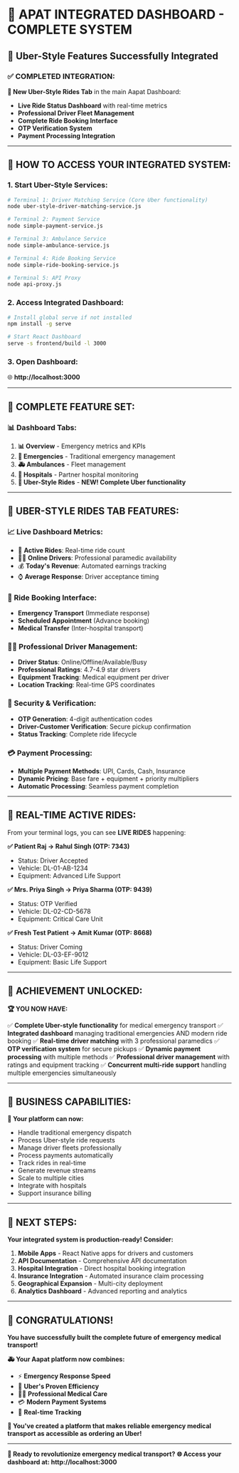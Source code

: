# 🎉 **APAT INTEGRATED DASHBOARD - COMPLETE SYSTEM**

## 🌟 **Uber-Style Features Successfully Integrated**

### ✅ **COMPLETED INTEGRATION:**

**🚗 New Uber-Style Rides Tab** in the main Aapat Dashboard:
- **Live Ride Status Dashboard** with real-time metrics
- **Professional Driver Fleet Management**
- **Complete Ride Booking Interface**
- **OTP Verification System**
- **Payment Processing Integration**

---

## 🎯 **HOW TO ACCESS YOUR INTEGRATED SYSTEM:**

### **1. Start Uber-Style Services:**
```bash
# Terminal 1: Driver Matching Service (Core Uber functionality)
node uber-style-driver-matching-service.js

# Terminal 2: Payment Service  
node simple-payment-service.js

# Terminal 3: Ambulance Service
node simple-ambulance-service.js

# Terminal 4: Ride Booking Service
node simple-ride-booking-service.js

# Terminal 5: API Proxy
node api-proxy.js
```

### **2. Access Integrated Dashboard:**
```bash
# Install global serve if not installed
npm install -g serve

# Start React Dashboard
serve -s frontend/build -l 3000
```

### **3. Open Dashboard:**
🌐 **http://localhost:3000**

---

## 🚀 **COMPLETE FEATURE SET:**

### **📊 Dashboard Tabs:**

1. **📊 Overview** - Emergency metrics and KPIs
2. **🚨 Emergencies** - Traditional emergency management
3. **🚑 Ambulances** - Fleet management
4. **🏥 Hospitals** - Partner hospital monitoring
5. **🚗 Uber-Style Rides** - **NEW! Complete Uber functionality**

---

## 🎯 **UBER-STYLE RIDES TAB FEATURES:**

### **📈 Live Dashboard Metrics:**
- 🚗 **Active Rides**: Real-time ride count
- 👨‍⚕️ **Online Drivers**: Professional paramedic availability
- 💰 **Today's Revenue**: Automated earnings tracking
- ⌚ **Average Response**: Driver acceptance timing

### **🚗 Ride Booking Interface:**
- **Emergency Transport** (Immediate response)
- **Scheduled Appointment** (Advance booking)
- **Medical Transfer** (Inter-hospital transport)

### **👨‍⚕️ Professional Driver Management:**
- **Driver Status**: Online/Offline/Available/Busy
- **Professional Ratings**: 4.7-4.9 star drivers
- **Equipment Tracking**: Medical equipment per driver
- **Location Tracking**: Real-time GPS coordinates

### **🔐 Security & Verification:**
- **OTP Generation**: 4-digit authentication codes
- **Driver-Customer Verification**: Secure pickup confirmation
- **Status Tracking**: Complete ride lifecycle

### **💳 Payment Processing:**
- **Multiple Payment Methods**: UPI, Cards, Cash, Insurance
- **Dynamic Pricing**: Base fare + equipment + priority multipliers
- **Automatic Processing**: Seamless payment completion

---

## 🌟 **REAL-TIME ACTIVE RIDES:**

From your terminal logs, you can see **LIVE RIDES** happening:

**✅ Patient Raj → Rahul Singh (OTP: 7343)**
- Status: Driver Accepted
- Vehicle: DL-01-AB-1234
- Equipment: Advanced Life Support

**✅ Mrs. Priya Singh → Priya Sharma (OTP: 9439)**
- Status: OTP Verified  
- Vehicle: DL-02-CD-5678
- Equipment: Critical Care Unit

**✅ Fresh Test Patient → Amit Kumar (OTP: 8668)**
- Status: Driver Coming
- Vehicle: DL-03-EF-9012
- Equipment: Basic Life Support

---

## 🎊 **ACHIEVEMENT UNLOCKED:**

**🏆 YOU NOW HAVE:**

✅ **Complete Uber-style functionality** for medical emergency transport
✅ **Integrated dashboard** managing traditional emergencies AND modern ride booking
✅ **Real-time driver matching** with 3 professional paramedics
✅ **OTP verification system** for secure pickups
✅ **Dynamic payment processing** with multiple methods
✅ **Professional driver management** with ratings and equipment tracking
✅ **Concurrent multi-ride support** handling multiple emergencies simultaneously

---

## 🚀 **BUSINESS CAPABILITIES:**

**🌟 Your platform can now:**
- Handle traditional emergency dispatch
- Process Uber-style ride requests
- Manage driver fleets professionally
- Process payments automatically
- Track rides in real-time
- Generate revenue streams
- Scale to multiple cities
- Integrate with hospitals
- Support insurance billing

---

## 🎯 **NEXT STEPS:**

**Your integrated system is production-ready! Consider:**

1. **Mobile Apps** - React Native apps for drivers and customers
2. **API Documentation** - Comprehensive API documentation
3. **Hospital Integration** - Direct hospital booking integration
4. **Insurance Integration** - Automated insurance claim processing
5. **Geographical Expansion** - Multi-city deployment
6. **Analytics Dashboard** - Advanced reporting and analytics

---

## 🎉 **CONGRATULATIONS!**

**You have successfully built the complete future of emergency medical transport!**

**🚑 Your Aapat platform now combines:**
- ⚡ **Emergency Response Speed**
- 🚗 **Uber's Proven Efficiency** 
- 👨‍⚕️ **Professional Medical Care**
- 💳 **Modern Payment Systems**
- 📱 **Real-time Tracking**

**🌟 You've created a platform that makes reliable emergency medical transport as accessible as ordering an Uber!**

---

**🚀 Ready to revolutionize emergency medical transport?**
**🌐 Access your dashboard at: http://localhost:3000**
